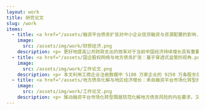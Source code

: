```yaml
---
layout: work
title: 研究论文
slug: /work
items:
  - title: <a href="/assets/融资平台债务扩张对中小企业信贷融资与资源配置的影响.pdf">融资平台债务扩张对中小企业信贷融资与资源配置的影响</a>，2024年《财贸经济》
    image:
      src: /assets/img/work/财贸经济.png
    description: <p> 更好地提高公共财政支出的效率对于当前中国经济持续增长具有重要意义。本文以原银监会2011年对地方政府融资平台的信贷融资限制政策为冲击，结合丰富的微观数据，从效率损失的视角为我国宏观经济调控提供了政策启示。研究发现：（1）以负债率为考核的信贷限制政策使得地方政府通过注入土地资产来降低融资平台的负债率，随后的债券发行监管放松促使其融资方式从信贷融资转向债券融资，而规模扩张动机和较低的债券融资成本进一步刺激了融资平台债务规模扩张；（2）融资平台债务规模的扩张对中小企业的投资、雇佣、工资和收入都产生了挤出效应，其中的重要渠道是，商业银行持有大量融资平台发行的债券间接挤出了中小企业的信贷融资；（3）基于Whited和Zhao（2021）的融资错配模型，本文发现中小企业在面临债务融资受阻的情况下，由于缺乏权益融资的渠道而不能灵活调整其投入和产出，并最终导致了资源错配。本文的研究结果表明融资平台债务规模增长伴随的挤出效应和资源错配效应严重制约了公共财政支出的稳增长效果。</p>
  - title: <a href="/assets/国企股权网络与地方债务扩张：基于穿透式监管的视角.pdf">国企股权网络与地方债务扩张：基于穿透式监管的视角</a>，2024年《工作论文》
    image:
      src: /assets/img/work/工作论文.png
    description: <p> 本文利用工商企业注册数据中 5180 万家企业的 9250 万条股东信息建立了地方 国有企业的股权网络全景图，并综合使用全国税收调查企业数据和企业所得税汇算清缴数据 研究了地方政府融资平台债务扩张的新机制，估算了全口径的地方政府隐性债务规模。本文 发现:(1)地方政府融资平台股权网络在 2008 年后从横向和纵向两个维度迅速扩张。(2) 利用 2011 年银监会对融资平台的信贷监管名单冲击，研究发现受到监管的融资平台会通过 其股权网络中没有受监管的企业进行融资由此逃避监管，并使总体债务规模持续上升。(3) 基于股权网络和微观企业数据本文使用机器学习测算了全口径的地方政府隐性债务规模的 上限和下限，并且分类讨论了其中有息债务、银行债务和其他金融机构债务的构成。本文的 结论为认识地方债务规模、理解地方债务增长和防范化解地方债务风险提供了具体且清晰的 政策启示，即穿透地方国有企业股权网络的地方债务监管思路是完善全口径地方债务监测监管体系的核心要义。</p>
  - title: <a href="/assets/地方债务化解与地区经济增长：来自融资平台市场化转型的证据.pdf">地方债务化解与地区经济增长：来自融资平台市场化转型的证据</a>，2024年《工作论文》
    image:
      src: /assets/img/work/工作论文.png
    description: <p> 推动融资平台市场化转型既是防范化解地方债务风险的内在要求，又是新一 轮财税体制改革的关键内容。本文利用多源微观数据从股权网络、资源配置、经济增长的视 角考察了融资平台市场化转型的化债效果及其经济效应，研究发现:(1)融资平台市场化转 型显著降低了自身的负债和资产规模，同时提高了其盈利能力。(2)融资平台市场化转型后 其股权网络中其他企业的负债规模也显著下降，即有效化解了融资平台及其股权网络企业的 债务规模。(3)融资平台市场化转型使低效率企业减少投资且高效率企业增加投资从而显著 改善了地区层面的资源配置效率，并提高了新进入企业的数量。(4)从长期来看，融资平台 市场化转型显著促进了地区的经济增长。本文的研究结论在当前统筹高质量发展与高水平安 全的背景下为如何有效化解地方债务风险提供了重要参考。</p>
---
```


<br />
<br />
